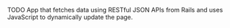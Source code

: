 TODO App that fetches data using RESTful JSON APIs from Rails and uses JavaScript to dynamically update the page.
